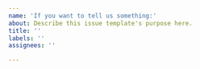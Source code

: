 ```yaml
---
name: 'If you want to tell us something:'
about: Describe this issue template's purpose here.
title: ''
labels: ''
assignees: ''

---
```



